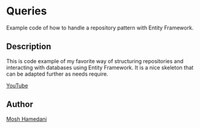 # Queries
Example code of how to handle a repository pattern with Entity Framework.

## Description
This is code example of my favorite way of structuring repositories and interacting with databases using Entity Framework.
It is a nice skeleton that can be adapted further as needs require.

[YouTube](https://www.youtube.com/watch?v=rtXpYpZdOzM)

## Author
[Mosh Hamedani](http://www.programmingwithmosh.com/)
